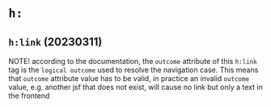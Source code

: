 # `h:`
## `h:link` (20230311)
NOTE! according to the documentation, the `outcome` attribute of this `h:link` tag is the `logical outcome` used to resolve the navigation case. This means that `outcome` attribute value has to be valid, in practice an invalid `outcome` value, e.g. another jsf that does not exist, will cause no link but only a text in the frontend
